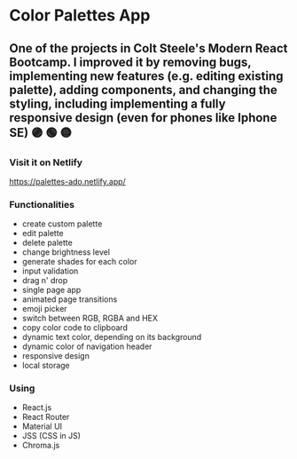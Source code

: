 # Color Palettes App

## One of the projects in Colt Steele's Modern React Bootcamp. I improved it by removing bugs, implementing new features (e.g. editing existing palette), adding components, and changing the styling, including implementing a fully responsive design (even for phones like Iphone SE) :purple_circle: :green_circle: :yellow_circle:

### Visit it on Netlify

https://palettes-ado.netlify.app/

### Functionalities
* create custom palette
* edit palette
* delete palette
* change brightness level
* generate shades for each color
* input validation
* drag n' drop
* single page app
* animated page transitions
* emoji picker
* switch between RGB, RGBA and HEX
* copy color code to clipboard
* dynamic text color, depending on its background
* dynamic color of navigation header
* responsive design
* local storage

### Using
* React.js
* React Router
* Material UI
* JSS (CSS in JS)
* Chroma.js
